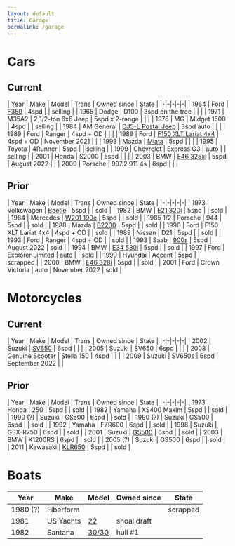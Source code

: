 ```yaml
---
layout: default
title: Garage
permalink: /garage
---
```


# Cars

## Current

| Year | Make | Model | Trans | Owned since | State |
|-|-|-|-|-|
| 1964 | Ford | [F350](assets/vehicles/f350.jpg) | 4spd | | selling |
| 1965 | Dodge | D100 | 3spd on the tree | | |
| 1971 | M35A2 | 2 1/2-ton 6x6 Jeep | 5spd x 2-range | | |
| 1976 | MG | Midget 1500 | 4spd | | selling |
| 1984 | AM General | [DJ5-L Postal Jeep](assets/vehicles/dj5l.jpg) | 3spd auto | | |
| 1989 | Ford | Ranger | 4spd + OD | | |
| 1989 | Ford | [F150 XLT Lariat 4x4](assets/vehicles/f150.jpg) | 4spd + OD | November 2021 | |
| 1993 | Mazda | [Miata](assets/vehicles/miata.jpg) | 5spd | | |
| 1995 | Toyota | 4Runner | 5spd | | selling |
| 1999 | Chevrolet | Express G3 | auto | | selling |
| 2001 | Honda | S2000 | 5spd | | |
| 2003 | BMW | [E46 325xi](assets/vehicles/e46xi.jpg) | 5spd | August 2022 | |
| 2009 | Porsche | 997.2 911 4s | 6spd | | |

## Prior

| Year | Make | Model | Trans | Owned since | State |
|-|-|-|-|-|
| 1973 | Volkswagen | [Beetle](assets/vehicles/beetle.jpg) | 5spd | | sold |
| 1982 | BMW | [E21 320i](assets/vehicles/e21.jpg) | 5spd | | sold |
| 1984 | Mercedes | [W201 190e](assets/vehicles/190e.jpg) | 5spd | | sold |
| 1985 1/2 | Porsche | 944 | 5spd | | sold |
| 1988 | Mazda | [B2200](assets/vehicles/b2200.jpg) | 5spd | | sold |
| 1990 | Ford | F150 XLT Lariat 4x4 | 4spd + OD | | sold |
| 1989 | Nissan | D21 | 5spd | | sold |
| 1993 | Ford | Ranger | 4spd + OD | | sold |
| 1993 | Saab | [900s](assets/vehicles/saab.jpg) | 5spd | August 2022 | sold |
| 1994 | BMW | [E34 530i](assets/vehicles/e34.jpg) | 5spd | | sold |
| 1997 | Ford | Explorer Limited | auto | | sold |
| 1999 | Hyundai | [Accent](assets/vehicles/hyundai.jpg) | 5spd | | scrapped |
| 2000 | BMW | [E46 328i](assets/vehicles/e46.jpg) | 5spd | | sold |
| 2001 | Ford | Crown Victoria | auto | November 2022 | sold |

# Motorcycles

## Current

| Year | Make | Model | Trans | Owned since | State |
|-|-|-|-|-|
| 2002 | Suzuki | [SV650](assets/vehicles/02sv650.jpg) | 6spd | | |
| 2005 | Suzuki | SV650 | 6spd | | |
| 2008 | Genuine Scooter | Stella 150 | 4spd | | |
| 2009 | Suzuki | SV650s | 6spd | September 2022 | |

## Prior

| Year | Make | Model | Trans | Owned since | State |
|-|-|-|-|-|
| 1973 | Honda | 250 | 5spd | | sold |
| 1982 | Yamaha | XS400 Maxim | 5spd | | sold |
| 1990 (?) | Suzuki | GS500 | 6spd | | sold |
| 1990 (?) | Suzuki | GS500 | 6spd | | sold |
| 1992 | Yamaha | FZR600 | 6spd | | sold |
| 1998 | Suzuki | GSX-R750 | 6spd | | sold |
| 2001 | Suzuki | [GS500](assets/vehicles/gs500.jpg) | 6spd | | sold |
| 2003 | BMW | K1200RS | 6spd | | sold |
| 2005 (?) | Suzuki | GS500 | 6spd | | sold |
| 2011 | Kawasaki | [KLR650](assets/vehicles/klr.jpg) | 5spd | | sold |

# Boats

| Year | Make | Model | Owned since | State |
|-|-|-|-|-|
| 1980 (?) | Fiberform | | | scrapped |
| 1981 | US Yachts | [22](assets/vehicles/us22.jpg) | shoal draft | | |
| 1982 | Santana | [30/30](assets/vehicles/santana.jpg) | hull #1 | | sold |
